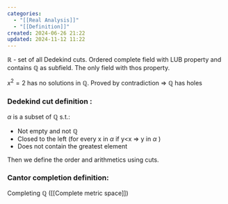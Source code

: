 ```yaml
---
categories:
  - "[[Real Analysis]]"
  - "[[Definition]]"
created: 2024-06-26 21:22
updated: 2024-11-12 11:22
---
```


$\mathbb{R}$ - set of all Dedekind cuts.
Ordered complete field with LUB property and contains $\mathbb{Q}$ as subfield. The only field with thos property. 

$x^2=2$ has no solutions in $\mathbb{Q}$. Proved by contradiction => $\mathbb{Q}$ has holes

### Dedekind cut definition :
$\alpha$ is a subset of $\mathbb{Q}$ s.t.:
- Not empty and not $\mathbb{Q}$
- Closed to the left (for every x in $\alpha$ if y<x => y in $\alpha$ )
- Does not contain the greatest element

Then we define the order and arithmetics using cuts.

### Cantor completion definition:
Completing $\mathbb{Q}$ ([[Complete metric space]])
